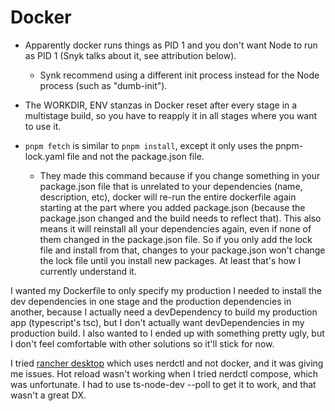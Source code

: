 # Docker

- Apparently docker runs things as PID 1 and you don't want Node to run as PID 1 (Snyk talks about it, see attribution below). 
  - Synk recommend using a different init process instead for the Node process (such as "dumb-init").

- The WORKDIR, ENV stanzas in Docker reset after every stage in a multistage build, so you have to reapply it in all stages where you want to use it.

- `pnpm fetch` is similar to `pnpm install`, except it only uses the pnpm-lock.yaml file and not the package.json file. 
  - They made this command because if you change something in your package.json file that is unrelated to your dependencies (name, description, etc), docker will re-run the entire dockerfile again starting at the part where you added package.json (because the package.json changed and the build needs to reflect that). This also means it will reinstall all your dependencies again, even if none of them changed in the package.json file. So if you only add the lock file and install from that, changes to your package.json won't change the lock file until you install new packages. At least that's how I currently understand it.

I wanted my Dockerfile to only specify my production I needed to install the dev dependencies in one stage and the production dependencies in another, because I actually need a devDependency to build my production app (typescript's tsc), but I don't actually want devDependencies in my production build. I also wanted to I ended up with something pretty ugly, but I don't feel comfortable with other solutions so it'll stick for now.

I tried [rancher desktop](https://docs.rancherdesktop.io/getting-started/installation/) which uses nerdctl and not docker, and it was giving me issues. Hot reload wasn't working when I tried nerdctl compose, which was unfortunate. I had to use ts-node-dev --poll to get it to work, and that wasn't a great DX.